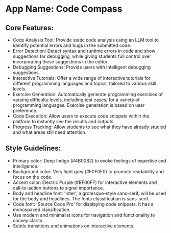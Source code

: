 # **App Name**: Code Compass

## Core Features:

- Code Analysis Tool: Provide static code analysis using an LLM tool to identify potential errors and bugs in the submitted code.
- Error Detection: Detect syntax and runtime errors in code and show suggestions for debugging, while giving students full control over incorporating these suggestions in the editor.
- Debugging Suggestions: Provide users with intelligent debugging suggestions.
- Interactive Tutorials: Offer a wide range of interactive tutorials for different programming languages and topics, tailored to various skill levels.
- Exercise Generation: Automatically generate programming exercises of varying difficulty levels, including test cases, for a variety of programming languages. Exercise generation is based on user preference. 
- Code Execution: Allow users to execute code snippets within the platform to instantly see the results and outputs.
- Progress Tracking: Allow students to see what they have already studied and what areas still need attention.

## Style Guidelines:

- Primary color: Deep Indigo (#4B0082) to evoke feelings of expertise and intelligence.
- Background color: Very light grey (#F0F0F0) to promote readability and focus on the code.
- Accent color: Electric Purple (#BF00FF) for interactive elements and call-to-action buttons to signal importance.
- Body and headline font: 'Inter', a grotesque-style sans-serif, will be used for the body and headlines. The fonts classification is sans-serif.
- Code font: 'Source Code Pro' for displaying code snippets. It has a monospaced classification.
- Use modern and minimalist icons for navigation and functionality to convey clarity.
- Subtle transitions and animations on interactive elements.
